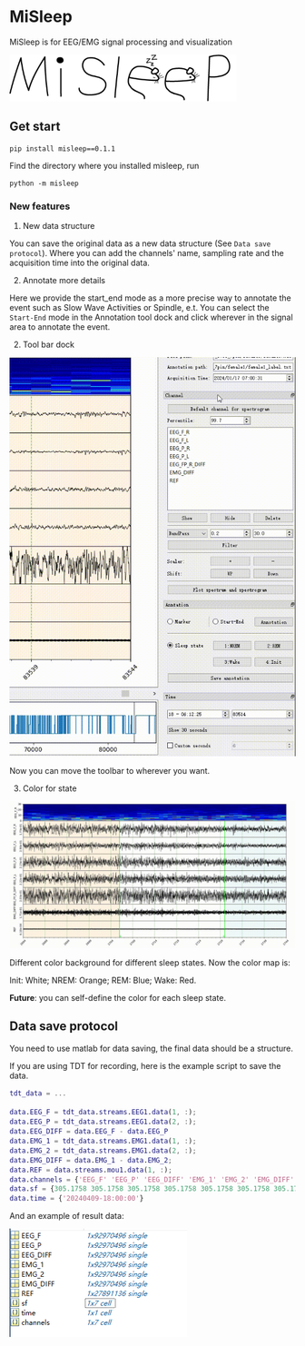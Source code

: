 # MiSleep
MiSleep is for EEG/EMG signal processing and visualization

![logo](resources/entire_logo.png)

## Get start
```shell
pip install misleep==0.1.1
```

Find the directory where you installed misleep, run
```shell
python -m misleep
```

### New features
1. New data structure

You can save the original data as a new data structure (See `Data save protocol`).
Where you can add the channels' name, sampling rate and the acquisition time into 
the original data.

2. Annotate more details

Here we provide the start_end mode as a more precise way to annotate the event such
as Slow Wave Activities or Spindle, e.t. You can select the `Start-End` mode in
the Annotation tool dock and click wherever in the signal area to annotate the 
event.

2. Tool bar dock

![dock](resources/dockoperation.gif)

Now you can move the toolbar to wherever you want.

3. Color for state

![statecolor](resources/statecolor.gif)

Different color background for different sleep states. Now the color map is:

Init: White; NREM: Orange; REM: Blue; Wake: Red.

**Future**: you can self-define the color for each sleep state.



## Data save protocol
You need to use matlab for data saving, the final data should be a structure.


If you are using TDT for recording, here is the example script to save the data.
```matlab
tdt_data = ...

data.EEG_F = tdt_data.streams.EEG1.data(1, :);
data.EEG_P = tdt_data.streams.EEG1.data(2, :);
data.EEG_DIFF = data.EEG_F - data.EEG_P
data.EMG_1 = tdt_data.streams.EMG1.data(1, :);
data.EMG_2 = tdt_data.streams.EMG1.data(2, :);
data.EMG_DIFF = data.EMG_1 - data.EMG_2;
data.REF = data.streams.mou1.data(1, :);
data.channels = {'EEG_F' 'EEG_P' 'EEG_DIFF' 'EMG_1' 'EMG_2' 'EMG_DIFF' 'REF'}
data.sf = {305.1758 305.1758 305.1758 305.1758 305.1758 305.1758 305.1758}
data.time = {'20240409-18:00:00'}
```
And an example of result data:

![Alt text](resources/matdata.png)
